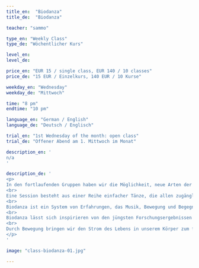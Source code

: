 ```yaml
---
title_en:  "Biodanza"
title_de:  "Biodanza"

teacher: "sammo"

type_en: "Weekly Class"
type_de: "Wöchentlicher Kurs"

level_en:
level_de:

price_en: "EUR 15 / single class, EUR 140 / 10 classes"
price_de: "15 EUR / Einzelkurs, 140 EUR / 10 Kurse"

weekday_en: "Wednesday"
weekday_de: "Mittwoch"

time: "8 pm"
endtime: "10 pm"

language_en: "German / English"
language_de: "Deutsch / Englisch"

trial_en: "1st Wednesday of the month: open class"
trial_de: "Offener Abend am 1. Mittwoch im Monat"

description_en: '
n/a
'

description_de: '
<p>
In den fortlaufenden Gruppen haben wir die Möglichkeit, neue Arten der Bewegung und der subtilen Kommunikation zu üben. Sie erleichtern es Dir, Deine Sensibilität, Zärtlichkeit und den Mut, über Deine Rollen hinaus, einfach Du selbst zu sein, frei und spontan auszudrücken und so zum Genuss des menschlicheren Lebens zurückzufinden.
<br>
Eine Session besteht aus einer Reihe einfacher Tänze, die allen zugänglich sind. Das Wichtige dabei ist die Lust an der Bewegung! Es ist nicht notwendig „tanzen zu können”.
<br>
Biodanza ist ein System von Erfahrungen, das Musik, Bewegung und Begegnungsübungen miteinander kombiniert, um menschliche Potentiale der Vitalität, der Affektivität, Der Kreativität, der Sexualität und der Transzendenz zu entwickeln.
<br>
Biodanza lässt sich inspirieren von den jüngsten Forschungsergebnissen der Neurowissenschaft und der Humanwissenschaften und bietet einen kontinuierlichen Anreiz für freudvolle Bewegung, für die Aufnahme von Beziehungen zu anderen, für den Mut, sich auszudrücken, für die Wahrnehmung des eigenen natürlichen Rhythmus, dafür, das Lebens zu fühlen statt es nur zu denken, für ein Selbstwertgefühl und das Bewusstsein für die eigene Identität.
<br>
Durch Bewegung bringen wir den Strom des Lebens in unserem Körper zum fließen und gestalten im Tanz unseren eigenen Ausdruck von Kraft, Lebendigkeit und Liebe.
</p>
'

image: "class-biodanza-01.jpg"

---
```


